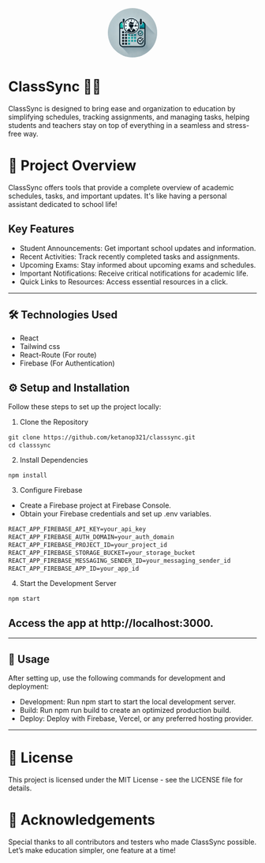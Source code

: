 <div style="text-align: center;">
  <img src="./src/assets/logo/logo.png" width="100px" style="border-radius: 50%;" alt="classSync Logo">
</div>

# ClassSync 📅✨


ClassSync is designed to bring ease and organization to education by simplifying schedules, tracking assignments, and managing tasks, helping students and teachers stay on top of everything in a seamless and stress-free way.


# 🌟 Project Overview
ClassSync offers tools that provide a complete overview of academic schedules, tasks, and important updates. It's like having a personal assistant dedicated to school life!

## Key Features

- Student Announcements: Get important school updates and information.
- Recent Activities: Track recently completed tasks and assignments.
- Upcoming Exams: Stay informed about upcoming exams and schedules.
- Important Notifications: Receive critical notifications for academic life.
- Quick Links to Resources: Access essential resources in a click.

---
## 🛠️ Technologies Used
- React
- Tailwind css
- React-Route (For route)
- Firebase (For Authentication)

## ⚙️ Setup and Installation
Follow these steps to set up the project locally:

1. Clone the Repository
```
git clone https://github.com/ketanop321/classsync.git
cd classsync
```
2. Install Dependencies
```
npm install
```
3. Configure Firebase

- Create a Firebase project at Firebase Console.
- Obtain your Firebase credentials and set up .env variables.
```
REACT_APP_FIREBASE_API_KEY=your_api_key
REACT_APP_FIREBASE_AUTH_DOMAIN=your_auth_domain
REACT_APP_FIREBASE_PROJECT_ID=your_project_id
REACT_APP_FIREBASE_STORAGE_BUCKET=your_storage_bucket
REACT_APP_FIREBASE_MESSAGING_SENDER_ID=your_messaging_sender_id
REACT_APP_FIREBASE_APP_ID=your_app_id
```
4. Start the Development Server
```
npm start
```
## Access the app at http://localhost:3000.
---
## 🚀 Usage
After setting up, use the following commands for development and deployment:

- Development: Run npm start to start the local development server.
- Build: Run npm run build to create an optimized production build.
- Deploy: Deploy with Firebase, Vercel, or any preferred hosting provider.
---
# 📄 License
This project is licensed under the MIT License - see the LICENSE file for details.

# 🙌 Acknowledgements
Special thanks to all contributors and testers who made ClassSync possible. Let’s make education simpler, one feature at a time!

